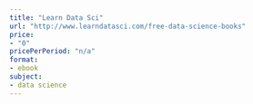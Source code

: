 ```yaml
---
title: "Learn Data Sci"
url: "http://www.learndatasci.com/free-data-science-books"
price: 
- "0"
pricePerPeriod: "n/a"
format: 
- ebook
subject: 
- data science
---
```

